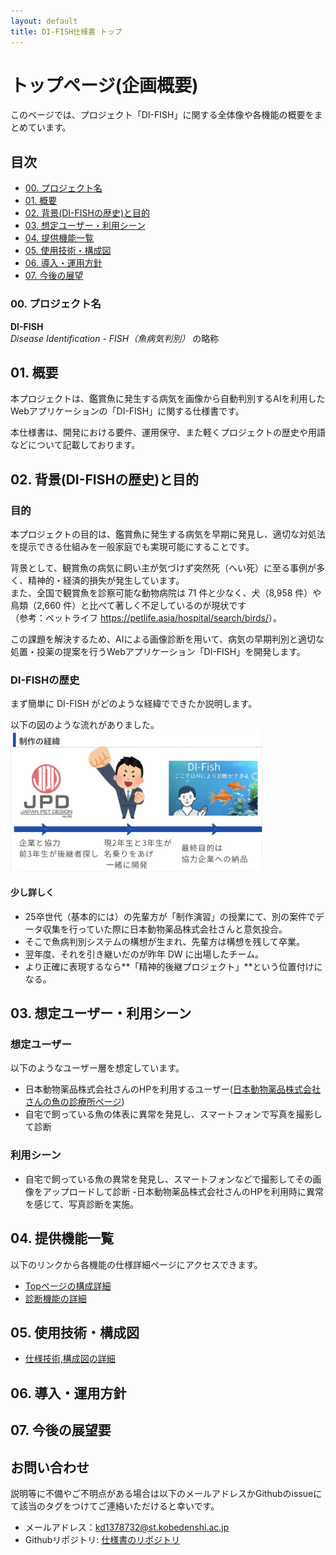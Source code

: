 ```yaml
---
layout: default
title: DI-FISH仕様書 トップ
---
```

# トップページ(企画概要)
このページでは、プロジェクト「DI-FISH」に関する全体像や各機能の概要をまとめています。
## **目次**

- [00. プロジェクト名](#00-プロジェクト名)
- [01. 概要](#01-概要)
- [02. 背景(DI-FISHの歴史)と目的](#02-背景di-fishの歴史と目的)
- [03. 想定ユーザー・利用シーン](#03-想定ユーザー利用シーン)
- [04. 提供機能一覧](#04-提供機能一覧)
- [05. 使用技術・構成図](#05-使用技術構成図)
- [06. 導入・運用方針](#06-導入運用方針)
- [07. 今後の展望](#07-今後の展望)

### **00. プロジェクト名**

**DI-FISH**  
*Disease Identification - FISH（魚病気判別）* の略称

## **01. 概要**
本プロジェクトは、鑑賞魚に発生する病気を画像から自動判別するAIを利用したWebアプリケーションの「DI-FISH」に関する仕様書です。  

本仕様書は、開発における要件、運用保守、また軽くプロジェクトの歴史や用語などについて記載しております。

## **02. 背景(DI-FISHの歴史)と目的**

### **目的**

本プロジェクトの目的は、鑑賞魚に発生する病気を早期に発見し、適切な対処法を提示できる仕組みを一般家庭でも実現可能にすることです。

背景として、観賞魚の病気に飼い主が気づけず突然死（へい死）に至る事例が多く、精神的・経済的損失が発生しています。  
また、全国で観賞魚を診察可能な動物病院は 71 件と少なく、犬（8,958 件）や鳥類（2,660 件）と比べて著しく不足しているのが現状です  
（参考：ペットライフ <https://petlife.asia/hospital/search/birds/>）。

この課題を解決するため、AIによる画像診断を用いて、病気の早期判別と適切な処置・投薬の提案を行うWebアプリケーション「DI-FISH」を開発します。

### **DI-FISHの歴史**

まず簡単に DI-FISH がどのような経緯でできたか説明します。

以下の図のような流れがありました。
<img src="assets/pictures/history.png" width="80%">

#### 少し詳しく

- 25卒世代（基本的には）の先輩方が「制作演習」の授業にて、別の案件でデータ収集を行っていた際に日本動物薬品株式会社さんと意気投合。
- そこで魚病判別システムの構想が生まれ、先輩方は構想を残して卒業。
- 翌年度、それを引き継いだのが昨年 DW に出場したチーム。
- より正確に表現するなら**「精神的後継プロジェクト」**という位置付けになる。

## **03. 想定ユーザー・利用シーン**

### **想定ユーザー**
以下のようなユーザー層を想定しています。
- 日本動物薬品株式会社さんのHPを利用するユーザー(<a href="https://www.jpd-nd.com/shinryo/about/">日本動物薬品株式会社さんの魚の診療所ページ</a>)
- 自宅で飼っている魚の体表に異常を発見し、スマートフォンで写真を撮影して診断
<!--分析次第に追加-->

### **利用シーン**
- 自宅で飼っている魚の異常を発見し、スマートフォンなどで撮影してその画像をアップロードして診断
-日本動物薬品株式会社さんのHPを利用時に異常を感じて、写真診断を実施。


## **04. 提供機能一覧**
以下のリンクから各機能の仕様詳細ページにアクセスできます。

- [Topページの構成詳細](/pages/TopPage_detail.md)
- [診断機能の詳細](/pages/Diagnosis_detail.md)

## **05. 使用技術・構成図**

- [仕様技術,構成図の詳細](/pages/tech_stack.md)

## **06. 導入・運用方針**

## **07. 今後の展望要**

## **お問い合わせ**

説明等に不備やご不明点がある場合は以下のメールアドレスかGithubのissueにて該当のタグをつけてご連絡いただけると幸いです。  

- メールアドレス：<kd1378732@st.kobedenshi.ac.jp>  
- Githubリポジトリ: <a href="https://github.com/KD-Fish/docs">仕様書のリポジトリ</a>

